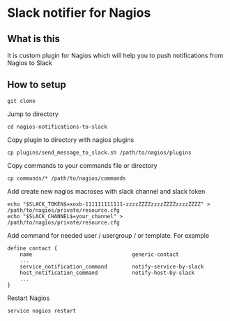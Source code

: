 # Slack notifier for Nagios

## What is this
It is custom plugin for Nagios which will help you to push notifications from Nagios to Slack
## How to setup
```
git clone 
```
Jump to directory
```
cd nagios-notifications-to-slack
```
Copy plugin to directory with nagios plugins
```
cp plugins/send_message_to_slack.sh /path/to/nagios/plugins
```
Copy commands to your commands file or directory
```
cp commands/* /path/to/nagios/commands
```
Add create new nagios macroses with slack channel and slack token
```
echo "$SLACK_TOKEN$=xoxb-111111111111-zzzzZZZZzzzzZZZZzzzzZZZZ" > /path/to/nagios/private/resource.cfg
echo "$SLACK_CHANNEL$=your_channel" > /path/to/nagios/private/resource.cfg
```
Add command for needed user / usergroup / or template. For example
```
define contact {
    name                                generic-contact
    ...
    service_notification_command        notify-service-by-slack
    host_notification_command           notify-host-by-slack
    ...
}
```
Restart Nagios
```
service nagios restart
```